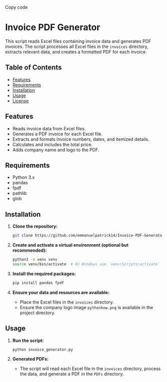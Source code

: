 
Copy code
# Invoice PDF Generator

This script reads Excel files containing invoice data and generates PDF invoices. The script processes all Excel files in the `invoices` directory, extracts relevant data, and creates a formatted PDF for each invoice.

## Table of Contents
- [Features](#features)
- [Requirements](#requirements)
- [Installation](#installation)
- [Usage](#usage)
- [License](#license)

## Features

- Reads invoice data from Excel files.
- Generates a PDF invoice for each Excel file.
- Extracts and formats invoice numbers, dates, and itemized details.
- Calculates and includes the total price.
- Adds company name and logo to the PDF.

## Requirements

- Python 3.x
- pandas
- fpdf
- pathlib
- glob

## Installation

1. **Clone the repository:**
    ```bash
    git clone https://github.com/emmanuelpatrick14/Invoice-PDF-Generator.git

2. **Create and activate a virtual environment (optional but recommended):**
    ```bash
    python3 -m venv venv
    source venv/bin/activate  # On Windows use `venv\Scripts\activate`
    ```

3. **Install the required packages:**
    ```bash
    pip install pandas fpdf
    ```

4. **Ensure your data and resources are available:**
   - Place the Excel files in the `invoices` directory.
   - Ensure the company logo image `pythonhow.png` is available in the project directory.

## Usage

1. **Run the script:**
    ```bash
    python invoice_generator.py
    ```

2. **Generated PDFs:**
   - The script will read each Excel file in the `invoices` directory, process the data, and generate a PDF in the `PDFs` directory.
